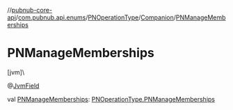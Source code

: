 //[pubnub-core-api](../../../../index.md)/[com.pubnub.api.enums](../../index.md)/[PNOperationType](../index.md)/[Companion](index.md)/[PNManageMemberships](-p-n-manage-memberships.md)

# PNManageMemberships

[jvm]\

@[JvmField](https://kotlinlang.org/api/latest/jvm/stdlib/kotlin.jvm/-jvm-field/index.html)

val [PNManageMemberships](-p-n-manage-memberships.md): [PNOperationType.PNManageMemberships](../-p-n-manage-memberships/index.md)
